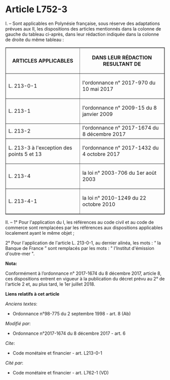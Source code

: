 # Article L752-3

I. – Sont applicables en Polynésie française, sous réserve des adaptations prévues aux II, les dispositions des articles
mentionnés dans la colonne de gauche du tableau ci-après, dans leur rédaction indiquée dans la colonne de droite du même
tableau :

<table border="1">
  <tbody>
    <tr>
      <th>

ARTICLES APPLICABLES

</th>
      <th>

DANS LEUR RÉDACTION RESULTANT DE</th>
    </tr>
    <tr>
      <td align="left">

L. 213-0-1
</td>
      <td align="left">

l'ordonnance n° 2017-970 du 10 mai 2017</td>
    </tr>
    <tr>
      <td align="left">

L. 213-1</td>
      <td align="left">

l'ordonnance n° 2009-15 du 8 janvier 2009</td>
    </tr>
    <tr>
      <td align="left">L. 213-2</td>
      <td align="left">l'ordonnance n° 2017-1674 du 8 décembre 2017</td>
    </tr>
    <tr>
      <td align="left">

L. 213-3 à l'exception des points 5 et 13</td>
      <td align="left">

l'ordonnance n° 2017-1432 du 4 octobre 2017</td>
    </tr>
    <tr>
      <td align="left">

L. 213-4</td>
      <td align="left">

la loi n° 2003-706 du 1er août 2003</td>
    </tr>
    <tr>
      <td align="left">

L. 213-4-1</td>
      <td align="left">

la loi n° 2010-1249 du 22 octobre 2010</td>
    </tr>
  </tbody>
</table>

II. – 1° Pour l'application du I, les références au code civil et au code de commerce sont remplacées par les références aux
dispositions applicables localement ayant le même objet ;

2° Pour l'application de l'article L. 213-0-1, au dernier alinéa, les mots : “ la Banque de France ” sont remplacés par les
mots : " l'Institut d'émission d'outre-mer ".

**Nota:**

Conformément à l’ordonnance n° 2017-1674 du 8 décembre 2017, article 8, ces dispositions entrent en vigueur à la publication
du décret prévu au 2° de l'article 2 et, au plus tard, le 1er juillet 2018.

**Liens relatifs à cet article**

_Anciens textes_:

  - Ordonnance n°98-775 du 2 septembre 1998 - art. 8 (Ab)

_Modifié par_:

  - Ordonnance n°2017-1674 du 8 décembre 2017 - art. 6

_Cite_:

  - Code monétaire et financier - art. L213-0-1

_Cité par_:

  - Code monétaire et financier - art. L762-1 (VD)
